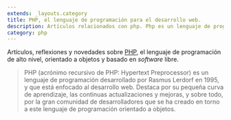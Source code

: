 ```yaml
---
extends: _layouts.category
title: PHP, el lenguaje de programación para el desarrollo web.
description: Artículos relacionados con php. Php es un lenguaje de programación de alto nivel, interpretado y desarrollado en 1994 por Rasmus Lerdorf.
category: php
---
```


Artículos, reflexiones y novedades sobre <a href="https://www.php.net/" target="_blank">PHP</a>, el lenguaje de programación de alto nivel, orientado a objetos y basado en *software* libre. 

> PHP (acrónimo recursivo de PHP: Hypertext Preprocessor) es un lenguaje de programación desarrollado por Rasmus Lerdorf en 1995, y que está enfocado al desarrollo web. Destaca por su pequeña curva de aprendizaje, las continuas actualizaciones y mejoras, y sobre todo, por la gran comunidad de desarrolladores que se ha creado en torno a este lenguaje de programación orientado a objetos.